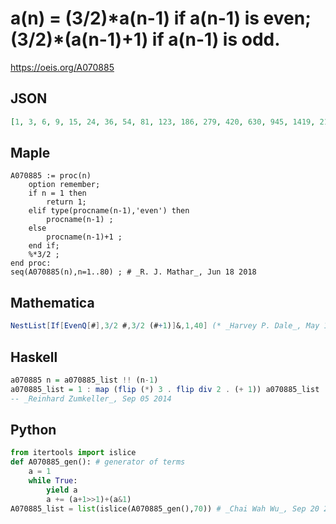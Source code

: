 # a\(n\) \= \(3/2\)\*a\(n\-1\) if a\(n\-1\) is even; \(3/2\)\*\(a\(n\-1\)\+1\) if a\(n\-1\) is odd\.
https://oeis.org/A070885
## JSON
```JSON
[1, 3, 6, 9, 15, 24, 36, 54, 81, 123, 186, 279, 420, 630, 945, 1419, 2130, 3195, 4794, 7191, 10788, 16182, 24273, 36411, 54618, 81927, 122892, 184338, 276507, 414762, 622143, 933216, 1399824, 2099736, 3149604, 4724406, 7086609, 10629915]
```
## Maple
```Maple
A070885 := proc(n)
    option remember;
    if n = 1 then
        return 1;
    elif type(procname(n-1),'even') then
        procname(n-1) ;
    else
        procname(n-1)+1 ;
    end if;
    %*3/2 ;
end proc:
seq(A070885(n),n=1..80) ; # _R. J. Mathar_, Jun 18 2018
```
## Mathematica
```Mathematica
NestList[If[EvenQ[#],3/2 #,3/2 (#+1)]&,1,40] (* _Harvey P. Dale_, May 18 2018 *)
```
## Haskell
```Haskell
a070885 n = a070885_list !! (n-1)
a070885_list = 1 : map (flip (*) 3 . flip div 2 . (+ 1)) a070885_list
-- _Reinhard Zumkeller_, Sep 05 2014
```
## Python
```Python
from itertools import islice
def A070885_gen(): # generator of terms
    a = 1
    while True:
        yield a
        a += (a+1>>1)+(a&1)
A070885_list = list(islice(A070885_gen(),70)) # _Chai Wah Wu_, Sep 20 2022
```
